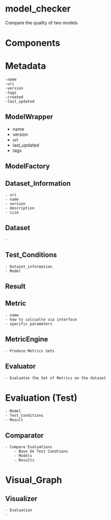 # model_checker
Compare the quality of two models

# Components

# Metadata
    -name
    -uri
    -version
    -tags
    -created
    -last_updated

## ModelWrapper
- name
- version
- uri
- last_updated
- tags

## ModelFactory

## Dataset_Information
    - uri
    - name
    - version
    - description
    - size

## Dataset
    - 

## Test_Conditions
    - Dataset_information
    - Model

## Result

## Metric
    - name
    - how to calcualte via interface
    - specific parameters

## MetricEngine
    - Produce Metrics Sets

## Evaluator
    - Evaluates the Set of Metrics on the dataset

# Evaluation (Test)
    - Model
    - Test_Conditions
    - Result

## Comparator
    - Compare Evaluations
        - Base On Test Condtions
        - Models
        - Results

# Visual_Graph
    

## Visualizer
    - Evaluation
    -